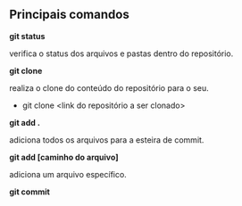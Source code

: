## Principais comandos

**git status**

verifica o status dos arquivos e pastas dentro do repositório.

**git clone**

realiza o clone do conteúdo do repositório para o seu. 

- git clone <link do repositório a ser clonado>

**git add .** 

adiciona todos os arquivos para a esteira de commit.

**git add [caminho do arquivo]**

adiciona um arquivo específico.

**git commit**

